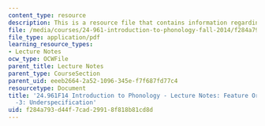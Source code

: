 ```yaml
---
content_type: resource
description: This is a resource file that contains information regarding underspecification.
file: /media/courses/24-961-introduction-to-phonology-fall-2014/f284a793d44f7cad29918f818b81cd8d_MIT24_961F14_Lecture12.pdf
file_type: application/pdf
learning_resource_types:
- Lecture Notes
ocw_type: OCWFile
parent_title: Lecture Notes
parent_type: CourseSection
parent_uid: eeeb2664-2a52-1096-345e-f7f687fd77c4
resourcetype: Document
title: '24.961F14 Introduction to Phonology - Lecture Notes: Feature Organization
  -3: Underspecification'
uid: f284a793-d44f-7cad-2991-8f818b81cd8d
---
```


